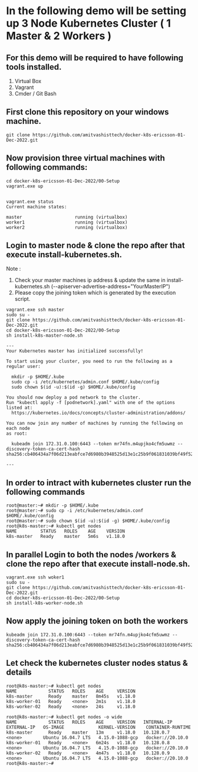 # In the following demo will be setting up 3 Node Kubernetes Cluster ( 1 Master & 2 Workers ) 

## For this demo will be required to have following tools installed. 
1.	Virtual Box
2.	Vagrant 
3.	Cmder / Git Bash 

## First clone this repository on your windows machine.

```
git clone https://github.com/amitvashisttech/docker-k8s-ericsson-01-Dec-2022.git
``` 

## Now provision three virtual machines with following commands:

```
cd docker-k8s-ericsson-01-Dec-2022/00-Setup
vagrant.exe up


vagrant.exe status
Current machine states:

master                    running (virtualbox)
worker1                   running (virtualbox)
worker2                   running (virtualbox)
```

## Login to master node & clone the repo after that execute install-kubernetes.sh. 

Note : 

1.	Check your master machines ip address & update the same in install-kubernetes.sh (--apiserver-advertise-address="YourMasterIP")
2.	Please copy the joining token which is generated by the execution script. 

```
vagrant.exe ssh master
sudo su - 
git clone https://github.com/amitvashisttech/docker-k8s-ericsson-01-Dec-2022.git
cd docker-k8s-ericsson-01-Dec-2022/00-Setup
sh install-k8s-master-node.sh

---
Your Kubernetes master has initialized successfully!

To start using your cluster, you need to run the following as a regular user:

  mkdir -p $HOME/.kube
  sudo cp -i /etc/kubernetes/admin.conf $HOME/.kube/config
  sudo chown $(id -u):$(id -g) $HOME/.kube/config

You should now deploy a pod network to the cluster.
Run "kubectl apply -f [podnetwork].yaml" with one of the options listed at:
  https://kubernetes.io/docs/concepts/cluster-administration/addons/

You can now join any number of machines by running the following on each node
as root:

  kubeadm join 172.31.0.100:6443 --token mr74fn.m4upjko4cfm5uwmz --discovery-token-ca-cert-hash sha256:cb406434a7f06d213eabfce7d6980b3948525d13e1c25b9f061831039bf49f52

---
```
## In order to intract with kubernetes cluster run the following commands
```
root@master:~# mkdir -p $HOME/.kube
root@master:~# sudo cp -i /etc/kubernetes/admin.conf $HOME/.kube/config
root@master:~# sudo chown $(id -u):$(id -g) $HOME/.kube/config
root@k8s-master:~# kubectl get nodes 
NAME         STATUS   ROLES    AGE    VERSION
k8s-master   Ready    master   5m6s   v1.18.0
```


## In parallel Login to both the nodes /workers & clone the repo after that execute install-node.sh. 

```
vagrant.exe ssh woker1
sudo su - 
git clone https://github.com/amitvashisttech/docker-k8s-ericsson-01-Dec-2022.git
cd docker-k8s-ericsson-01-Dec-2022/00-Setup
sh install-k8s-worker-node.sh
```

## Now apply the joining token on both the workers
```
kubeadm join 172.31.0.100:6443 --token mr74fn.m4upjko4cfm5uwmz --discovery-token-ca-cert-hash sha256:cb406434a7f06d213eabfce7d6980b3948525d13e1c25b9f061831039bf49f52
```

## Let check the kubernetes cluster nodes status & details
```
root@k8s-master:~# kubectl get nodes 
NAME            STATUS   ROLES    AGE     VERSION
k8s-master      Ready    master   8m45s   v1.18.0
k8s-worker-01   Ready    <none>   2m1s    v1.18.0
k8s-worker-02   Ready    <none>   24s     v1.18.0

root@k8s-master:~# kubectl get nodes -o wide 
NAME            STATUS   ROLES    AGE     VERSION   INTERNAL-IP   EXTERNAL-IP   OS-IMAGE             KERNEL-VERSION    CONTAINER-RUNTIME
k8s-master      Ready    master   13m     v1.18.0   10.128.0.7    <none>        Ubuntu 16.04.7 LTS   4.15.0-1088-gcp   docker://20.10.0
k8s-worker-01   Ready    <none>   6m24s   v1.18.0   10.128.0.8    <none>        Ubuntu 16.04.7 LTS   4.15.0-1088-gcp   docker://20.10.0
k8s-worker-02   Ready    <none>   4m47s   v1.18.0   10.128.0.9    <none>        Ubuntu 16.04.7 LTS   4.15.0-1088-gcp   docker://20.10.0
root@k8s-master:~# 

```

